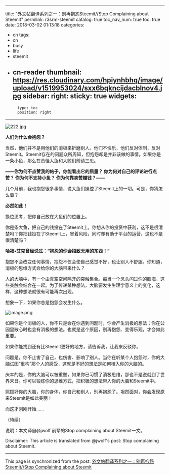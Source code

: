 
---
title: "外文帖翻译系列之一：别再抱怨Steemit//Stop Complaining about Steemit"
permlink: r3srm-steemit
catalog: true
toc_nav_num: true
toc: true
date: 2018-03-02 01:13:18
categories:
- cn
tags:
- cn
- busy
- life
- steemit
- cn-reader
thumbnail: https://res.cloudinary.com/hpiynhbhq/image/upload/v1519953024/sxx6bqkncijdacblnov4.jpg
sidebar:
    right:
        sticky: true
widgets:
    -
        type: toc
        position: right
---


![222.jpg](https://res.cloudinary.com/hpiynhbhq/image/upload/v1519953024/sxx6bqkncijdacblnov4.jpg)

**人们为什么会抱怨？**

当然，他们并不是用他们的消极来折磨别人。他们不快乐，他们反对体制，反对Steemit。Steemit存在的问题众所周知，但抱怨却是并非该做的事情。如果你是一条小鱼，那么在责怪大鱼和大鲸们前请三思。

**——你为何不点赞我的帖子，你能看出它的质量？
你为何对自己的评论进行点赞？
你为何不支持小鱼？
你为何靠卖赞赚钱？——**

几个月前，我也抱怨很多事情，说大鱼们操控了Steemit上的一切。可是，你猜怎么着？

**必然如此！**

换位思考，把你自己放在大鱼们的位置上。

你是条大鱼，把自己的钱投在了Steemit上。你想从你的投资中获利，这不是很清楚吗？你把钱投在了Steemit上，冒着风险，同时却有助于平台的运营，这也不是很清楚吗？

**哈福•艾克曾经说过：“抱怨的你会招致无用的东西！”**

抱怨不会改变任何事情，抱怨不仅会使自己感觉不好，也让别人不舒服。你知道，消极的思维方式会给你的大脑带来什么？

人的大脑中，有一个由真空空间隔开的突触集合。每当一个念头闪过你的脑海，这些突触会结合在一起。为了传递某种想法，大脑要发生生理学意义上的变化，这样，这种想法就很有可能再次出现。

想象一下，如果你总是抱怨会发生什么。

![image.png](https://res.cloudinary.com/hpiynhbhq/image/upload/v1519953059/aopw3gcxwiljkqtrgfts.png)


如果你是个消极的人，你不只是会在你遇到问题时，你会产生消极的想法；你在公园里散心时也会有消极的想法。也就是这个原因，别再抱怨、变得乐观，才会如此重要。

如果你能找到还有比Steemit更好的地方，请告诉我，让我来反驳你。

问题是，你不止害了自己，也伤害、影响了别人。当你在听某个人抱怨时，你的大脑试图“重构”那个人的感受，这就是不好的想法是如何植入你的大脑的。

庆幸的是，你的大脑可以被重塑，如果你已习惯了消极思维，那也不是说就到了世界末日。你可以锻炼你的思维方式，把积极的想法带入你的大脑和Steemit中。

照顾好你的大脑，你的身体，你自己和别人，别再抱怨了。坦然面对，你会发现原来Steemit是如此美丽！

而这才刚刚开始……

（待续）

说明：本文译自@jwolf 前辈的Stop complaining about Steemit一文。

Disclaimer: This article is translated from @jwolf's post: Stop complaining about Steemit.

- - -

This page is synchronized from the post: [外文帖翻译系列之一：别再抱怨Steemit//Stop Complaining about Steemit](https://steemit.com/@bring/r3srm-steemit)
